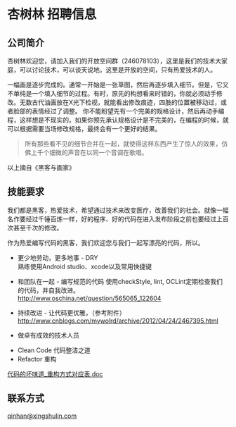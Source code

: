 # 杏树林 招聘信息

## 公司简介
杏树林欢迎您，请加入我们的开放空间群（246078103），这里是我们的技术大家庭，可以讨论技术，可以谈天说地。这里是开放的空间，只有热爱技术的人。

>
一幅画是逐步完成的。通常一开始是一张草图，然后再逐步填入细节。但是，它又不单纯是一个填入细节的过程。有时，原先的构想看来时错的，你就必须动手修改。无数古代油画放在X光下检视，就能看出修改痕迹，四肢的位置被移动过，或者脸部的表情经过了调整。
你不能盼望先有一个完美的规格设计，然后再动手编程，这样想是不现实的。如果你预先承认规格设计是不完美的，在编程的时候，就可以根据需要当场修改规格，最终会有一个更好的结果。

>所有那些看不见的细节合并在一起，就使得这样东西产生了惊人的效果，仿佛上千个细微的声音在以同一个音调在歌唱。     

以上摘自《黑客与画家》

## 技能要求
我们都是黑客，热爱技术，希望通过技术来改变医疗，改善我们的社会。就像一幅名作要经过千锤百炼一样，好的程序、好的代码在进入发布阶段之前也要经过上百次甚至千次的修改。

作为热爱编写代码的黑客，我们欢迎您与我们一起写漂亮的代码，所以。

* 更少地劳动，更多地事 - DRY      
熟练使用Android studio、xcode以及常用快捷键     

* 和团队在一起 - 编写规范的代码
使用checkStyle, lint, OCLint定期检查我们的代码，并自我改进。     
http://www.oschina.net/question/565065_122604

* 持续改进 - 让代码更优雅，（参考附件）
http://www.cnblogs.com/mywolrd/archive/2012/04/24/2467395.html

* 做卓有成效的技术人员
 - Clean Code 代码整洁之道 
 - Refactor 重构

 
[代码的坏味道_重构方式对应表.doc](https://www.evernote.com/shard/s79/sh/165dca45-1807-4380-a430-dd2f325dddd4/a39e80e13f1ceeb5/res/283e6500-fe9a-485f-b172-54465dcdf137/%E4%BB%A3%E7%A0%81%E7%9A%84%E5%9D%8F%E5%91%B3%E9%81%93_%E9%87%8D%E6%9E%84%E6%96%B9%E5%BC%8F%E5%AF%B9%E5%BA%94%E8%A1%A8.doc)

## 联系方式
[qinhan@xingshulin.com](mailto:qinhan@xingshulin.com)